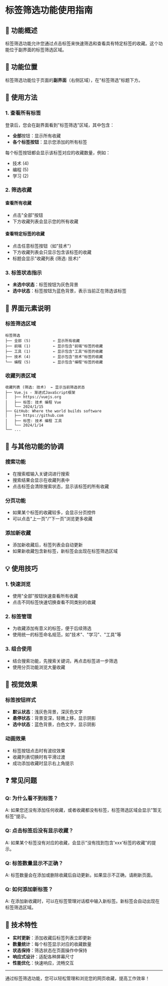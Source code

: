 # 标签筛选功能使用指南

## 🎯 功能概述

标签筛选功能允许您通过点击标签来快速筛选和查看具有特定标签的收藏。这个功能位于副界面的标签筛选区域。

## 📍 功能位置

标签筛选功能位于页面的**副界面**（右侧区域），在"标签筛选"标题下方。

## 🚀 使用方法

### 1. 查看所有标签

登录后，您会在副界面看到"标签筛选"区域，其中包含：

- **全部**按钮：显示所有收藏
- **各个标签按钮**：显示您添加的所有标签

每个标签按钮都会显示该标签对应的收藏数量，例如：

- 技术 (4)
- 编程 (5)
- 学习 (2)

### 2. 筛选收藏

#### 查看所有收藏

- 点击"全部"按钮
- 下方收藏列表会显示您的所有收藏

#### 查看特定标签的收藏

- 点击任意标签按钮（如"技术"）
- 下方收藏列表会只显示包含该标签的收藏
- 标题会显示"收藏列表 (筛选: 技术)"

### 3. 标签状态指示

- **未选中状态**：标签按钮为灰色背景
- **选中状态**：标签按钮为蓝色背景，表示当前正在筛选该标签

## 📱 界面元素说明

### 标签筛选区域

```
标签筛选
├── 全部 (5)          ← 显示所有收藏
├── 前端 (1)          ← 显示包含"前端"标签的收藏
├── 工具 (1)          ← 显示包含"工具"标签的收藏
├── 技术 (4)          ← 显示包含"技术"标签的收藏
└── 编程 (5)          ← 显示包含"编程"标签的收藏
```

### 收藏列表区域

```
收藏列表 (筛选: 技术)  ← 显示当前筛选状态
├── Vue.js - 渐进式JavaScript框架
│   ├── https://vuejs.org
│   ├── 标签: 技术 编程 Vue
│   └── 2024/1/15
├── GitHub: Where the world builds software
│   ├── https://github.com
│   ├── 标签: 技术 编程 工具
│   └── 2024/1/14
└── ...
```

## 🔄 与其他功能的协调

### 搜索功能

- 在搜索框输入关键词进行搜索
- 搜索结果会显示在收藏列表中
- 点击标签会清除搜索状态，显示该标签的所有收藏

### 分页功能

- 如果某个标签的收藏较多，会显示分页控件
- 可以点击"上一页"/"下一页"浏览更多收藏

### 添加新收藏

- 添加新收藏后，标签列表会自动更新
- 如果新收藏包含新标签，新标签会出现在标签筛选区域

## 💡 使用技巧

### 1. 快速浏览

- 使用"全部"按钮快速查看所有收藏
- 点击不同标签快速切换查看不同类别的收藏

### 2. 标签管理

- 为收藏添加有意义的标签，便于后续筛选
- 使用统一的标签命名规范，如"技术"、"学习"、"工具"等

### 3. 组合使用

- 结合搜索功能，先搜索关键词，再点击标签进一步筛选
- 使用分页功能浏览大量收藏

## 🎨 视觉效果

### 标签按钮样式

- **默认状态**：浅灰色背景，深灰色文字
- **悬停状态**：背景变深，轻微上移，显示阴影
- **选中状态**：蓝色背景，白色文字，显示阴影

### 动画效果

- 标签按钮点击时有波纹效果
- 收藏列表切换时有平滑过渡
- 成功添加收藏时显示右上角提示

## ❓ 常见问题

### Q: 为什么看不到标签？

A: 如果您还没有添加任何收藏，或者收藏都没有标签，标签筛选区域会显示"暂无标签"提示。

### Q: 点击标签后没有显示收藏？

A: 如果某个标签没有对应的收藏，会显示"没有找到包含'xxx'标签的收藏"的提示。

### Q: 标签数量显示不正确？

A: 标签数量会在添加或删除收藏后自动更新。如果显示不正确，请刷新页面。

### Q: 如何添加新标签？

A: 在添加新收藏时，可以在标签管理对话框中输入新标签。新标签会自动出现在标签筛选区域。

## 🔧 技术特性

- **实时更新**：添加收藏后标签列表立即更新
- **数量统计**：每个标签显示对应的收藏数量
- **状态保持**：筛选状态在页面操作中保持
- **响应式设计**：适配各种屏幕尺寸
- **性能优化**：快速响应，流畅交互

---

通过标签筛选功能，您可以轻松管理和浏览您的网页收藏，提高工作效率！
